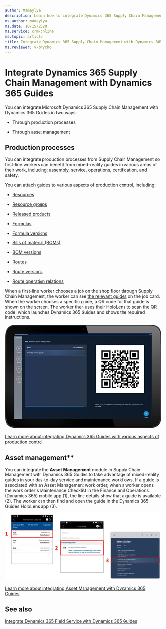 ```yaml
---
author: Mamaylya
description: Learn how to integrate Dynamics 365 Supply Chain Management with Dynamics 365 Guides to take advantage of mixed-reality guides in day-to-day service and maintenance workflows.
ms.author: mamaylya
ms.date: 10/15/2020
ms.service: crm-online
ms.topic: article
title: Integrate Dynamics 365 Supply Chain Management with Dynamics 365 Guides
ms.reviewer: v-brycho
---
```


# Integrate Dynamics 365 Supply Chain Management with Dynamics 365 Guides

You can integrate Microsoft Dynamics 365 Supply Chain Management with Dynamics 365 Guides in two ways:

- Through production processes

- Through asset management

## Production processes

You can integrate production processes from Supply Chain Management so first-line workers can benefit from mixed-reality guides in various areas of their work, including: assembly, service, operations, certification, and safety.

You can attach guides to various aspects of production control, including:

- [Resources](https://docs.microsoft.com/dynamics365/supply-chain/production-control/instruction-guides-in-production-overview#resources)

- [Resource groups](https://docs.microsoft.com/dynamics365/supply-chain/production-control/instruction-guides-in-production-overview#resource-groups)

- [Released products](https://docs.microsoft.com/dynamics365/supply-chain/production-control/instruction-guides-in-production-overview#released-products)

- [Formulas](https://docs.microsoft.com/dynamics365/supply-chain/production-control/instruction-guides-in-production-overview#formulas)

- [Formula versions](https://docs.microsoft.com/dynamics365/supply-chain/production-control/instruction-guides-in-production-overview#formula-versions)

- [Bills of material (BOMs)](https://docs.microsoft.com/dynamics365/supply-chain/production-control/instruction-guides-in-production-overview#bom)

- [BOM versions](https://docs.microsoft.com/dynamics365/supply-chain/production-control/instruction-guides-in-production-overview#bom-versions)

- [Routes](https://docs.microsoft.com/dynamics365/supply-chain/production-control/instruction-guides-in-production-overview#routes)

- [Route versions](https://docs.microsoft.com/dynamics365/supply-chain/production-control/instruction-guides-in-production-overview#route-versions)

- [Route operation relations](https://docs.microsoft.com/dynamics365/supply-chain/production-control/instruction-guides-in-production-overview#route-operation-relations)

When a first-line worker chooses a job on the shop floor through Supply Chain Management, the worker can see [the relevant guides](https://docs.microsoft.com/dynamics365/supply-chain/production-control/instruction-guides-in-production-overview#logic) on the job card. When the worker chooses a specific guide, a QR code for that guide is shown on the screen. The worker then uses their HoloLens to scan the QR code, which launches Dynamics 365 Guides and shows the required instructions. 

![Screen shot of QR code used to open a guide from Dynamics 365 Supply Chain Management](media/scm-integration-qr-code-scan.PNG "Screen shot of QR code used to open a guide from Dynamics 365 Supply Chain Management")
 
[Learn more about integrating Dynamics 365 Guides with various aspects of production control](https://docs.microsoft.com/dynamics365/supply-chain/production-control/instruction-guides-in-production-overview#logic)

## Asset management**

You can integrate the **Asset Management** module in Supply Chain Management with Dynamics 365 Guides to take advantage of mixed-reality guides in your day-to-day service and maintenance workflows. If a guide is associated with an Asset Management work order, when a worker opens the work order's Maintenance Checklist in the Finance and Operations (Dynamics 365) mobile app (1), the line details show that a guide is available (2). The worker can then find and open the guide in the Dynamics 365 Guides HoloLens app (3).

![Integrated Asset Management guide](media/asset-management-integration.JPG "Integrated Asset Management guide")

[Learn more about integrating Asset Management with Dynamics 365 Guides](https://docs.microsoft.com/dynamics365/supply-chain/asset-management/asset-management-guides-integration)

## See also

[Integrate Dynamics 365 Field Service with Dynamics 365 Guides](field-service.md)
